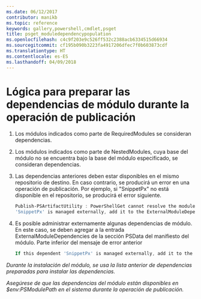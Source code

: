 ```yaml
---
ms.date: 06/12/2017
contributor: manikb
ms.topic: reference
keywords: gallery,powershell,cmdlet,psget
title: psget_moduledependencypopulation
ms.openlocfilehash: c4c9f203e9c526ff532c2388acb6334515d66934
ms.sourcegitcommit: cf195b090b3223fa4917206dfec7f0b603873cdf
ms.translationtype: HT
ms.contentlocale: es-ES
ms.lasthandoff: 04/09/2018
---
```

# <a name="logic-for-preparing-the-module-dependencies-during-publish-operation"></a>Lógica para preparar las dependencias de módulo durante la operación de publicación
1.  Los módulos indicados como parte de RequiredModules se consideran dependencias.
2.  Los módulos indicados como parte de NestedModules, cuya base del módulo no se encuentra bajo la base del módulo especificado, se consideran dependencias.

3.  Las dependencias anteriores deben estar disponibles en el mismo repositorio de destino. En caso contrario, se producirá un error en una operación de publicación.
    Por ejemplo, si "SnippetPx" no está disponible en el repositorio, se producirá el error siguiente.
    ```powershell
    Publish-PSArtifactUtility : PowerShellGet cannot resolve the module dependency 'SnippetPx' of the module 'TypePx' on the repository 'LocalRepo'. Verify that the dependent module 'SnippetPx' is available in the repository 'LocalRepo'. If this dependent
    'SnippetPx' is managed externally, add it to the ExternalModuleDependencies entry in the PSData section of the module manifest.
    ```
4.  Es posible administrar externamente algunas dependencias de módulo. En este caso, se deben agregar a la entrada ExternalModuleDependencies de la sección PSData del manifiesto del módulo.
    Parte inferior del mensaje de error anterior
    ```powershell
    If this dependent 'SnippetPx' is managed externally, add it to the ExternalModuleDependencies entry in the PSData section of the module manifest.
    ```

*Durante la instalación del módulo, se usa la lista anterior de dependencias preparadas para instalar las dependencias.*

*Asegúrese de que las dependencias del módulo están disponibles en $env:PSModulePath en el sistema durante la operación de publicación.*